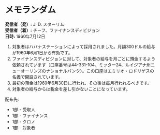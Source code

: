 # メモランダム

**発信者（発）:** J. D. スターリム  
**受信者（着）:** チーフ、ファイナンスディビジョン  
**日時:** 1960年7月12日  

1. 対象者はハバナステーションによって採用されました。月額300ドルの給与が1960年6月1日から有効です。  
2. ファイナンスディビジョンに対して、対象者の給与を月ごとに預金するよう依頼されています（口座番号は44-331-104、ミッター24、ルイジアナ州ニューオーリンズのナショナルバンク）。この口座はエミリオ・ロドリゲスの名義で開設されています。  
3. 最初の預金は1960年6月30日に行われ、その後は毎月行われるべきです。  
4. 対象者の給与からは税金を差し引かないことになっています。  

配布先:  
- 1部 - 受取人  
- 1部 - ファイナンス  
- 1部 - クロノ  
- 1部 - 対象者  